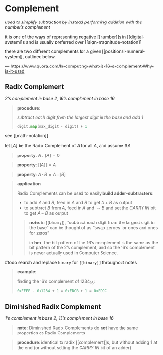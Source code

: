 # Complement

_used to simplify subtraction by instead performing addition with the number’s complement_

it is one of the ways of representing negative [[number]]s in [[digital-system]]s and is usually preferred over [[sign-magnitude-notation]]

there are two different complements for a given [[positional-numeral-system]], outlined below.

&mdash; <https://www.quora.com/In-computing-what-is-16-s-complement-Why-is-it-used>

## Radix Complement

_2’s complement in base 2, 16’s complement in base 16_

> **procedure**:
>
> _subtract each digit from the largest digit in the base and add 1_
>
> ```python
> digit.map(max_digit - digit) + 1
> ```

see [[math-notation]]

let $[A]$ be the Radix Complement of $A$ for all $A$, and assume $\mathbb R A$

> **property**: $A : [A] = 0$

> **property**: $[[A]] = A$

> **property**: $A \cdot B = A : [B]$

> **application**:
>
> Radix Complements can be used to easily **build adder-subtracters**:
>
> - to add $A$ and $B$, feed in $A$ and $B$ to get $A + B$ as output
> - to subtract $B$ from $A$, feed in $A$ and $\sim B$ and set the _CARRY IN_ bit to get $A - B$ as output
>
> > **note**: in [[binary]], “subtract each digit from the largest digit in the base” can be thought of as “swap zeroes for ones and ones for zeros”
> >
> > in **hex**, the bit pattern of the 16’s complement is the same as the bit pattern of the 2’s complement, and so the 16’s complement is never actually used in Computer Science.

#todo search and replace `binary` for `[[binary]]` throughout notes

> **example**:
>
> finding the 16’s complement of $1234_{16}$:
>
> ```python
> 0xFFFF - 0x1234 + 1 = 0xEDCB + 1 = 0xEDCC
> ```

## Diminished Radix Complement

_1’s complement in base 2, 15’s complement in base 16_

> **note**: Diminished Radix Complements do **not** have the same properties as Radix Complements

> **procedure**: identical to radix [[complement]]s, but without adding $1$ at the end (or without setting the _CARRY IN_ bit of an adder)
